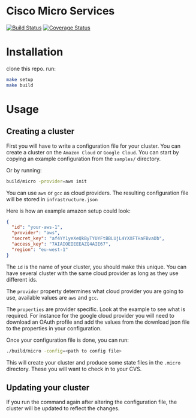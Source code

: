 # Cisco Micro Services

[![Build Status](https://drone.io/cisco/micro/status.png)](https://drone.io/cisco/micro/latest)
[![Coverage Status](https://coveralls.io/repos/triforkse/cisco-micro/badge.svg?branch=master)](https://coveralls.io/r/triforkse/cisco-micro?branch=master)
# Installation

clone this repo. run:

```bash
make setup
make build
```

# Usage

## Creating a cluster

First you will have to write a configuration file for your cluster. You can
create a cluster on the `Amazon Cloud` or `Google Cloud`. You can start by
copying an example configuration from the `samples/` directory.

Or by running:

```bash
build/micro -provider=aws init
```

You can use `aws` or `gcc` as cloud providers. The resulting configuration file
will be stored in `infrastructure.json`

Here is how an example amazon setup could look:

```json
{
  "id": "your-aws-1",
  "provider": "aws",
  "secret_key": "af4YY1yeXeQkByTYUYFtBBLUjL4YXXFTHaFBvaDb",
  "access_key": "7AIAIOEIEEEAZQ4AIE67",
  "region": "eu-west-1"
}
```

The `id` is the name of your cluster, you should make this unique.
You can have several cluster with the same cloud provider as long as they
use different ids.

The `provider` property determines what cloud provider you are going to use,
available values are `aws` and `gcc`.

The `properties` are provider specific. Look at the example to see what is
required. For instance for the google cloud provider you will need to download
an OAuth profile and add the values from the download json file to
the properties in your configuration.

Once your configuration file is done, you can run:

```bash
./build/micro -config=<path to config file>
```

This will create your cluster and produce some state files in the `.micro`
directory. These you will want to check in to your CVS.

## Updating your cluster

If you run the command again after altering the configuration file, the cluster
will be updated to reflect the changes.
